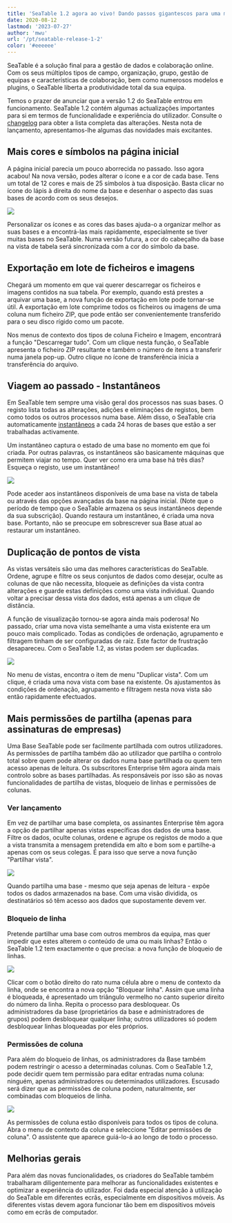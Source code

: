 ```yaml
---
title: 'SeaTable 1.2 agora ao vivo! Dando passos gigantescos para uma melhor gestão de dados - SeaTable'
date: 2020-08-12
lastmod: '2023-07-27'
author: 'mwu'
url: '/pt/seatable-release-1-2'
color: '#eeeeee'
---
```


SeaTable é a solução final para a gestão de dados e colaboração online. Com os seus múltiplos tipos de campo, organização, grupo, gestão de equipas e características de colaboração, bem como numerosos modelos e plugins, o SeaTable liberta a produtividade total da sua equipa.

Temos o prazer de anunciar que a versão 1.2 do SeaTable entrou em funcionamento. SeaTable 1.2 contém algumas actualizações importantes para si em termos de funcionalidade e experiência do utilizador. Consulte o [changelog](https://seatable.io/pt/docs/changelog/version-1-2/) para obter a lista completa das alterações. Nesta nota de lançamento, apresentamos-lhe algumas das novidades mais excitantes.

## Mais cores e símbolos na página inicial

A página inicial parecia um pouco aborrecida no passado. Isso agora acabou! Na nova versão, podes alterar o ícone e a cor de cada base. Tens um total de 12 cores e mais de 25 símbolos à tua disposição. Basta clicar no ícone do lápis à direita do nome da base e desenhar o aspecto das suas bases de acordo com os seus desejos.

![](https://seatable.io/wp-content/uploads/2020/08/baseColorAndIcon-711x501.jpg)

Personalizar os ícones e as cores das bases ajuda-o a organizar melhor as suas bases e a encontrá-las mais rapidamente, especialmente se tiver muitas bases no SeaTable. Numa versão futura, a cor do cabeçalho da base na vista de tabela será sincronizada com a cor do símbolo da base.

## Exportação em lote de ficheiros e imagens

Chegará um momento em que vai querer descarregar os ficheiros e imagens contidos na sua tabela. Por exemplo, quando está prestes a arquivar uma base, a nova função de exportação em lote pode tornar-se útil. A exportação em lote comprime todos os ficheiros ou imagens de uma coluna num ficheiro ZIP, que pode então ser convenientemente transferido para o seu disco rígido como um pacote.

Nos menus de contexto dos tipos de coluna Ficheiro e Imagem, encontrará a função "Descarregar tudo". Com um clique nesta função, o SeaTable apresenta o ficheiro ZIP resultante e também o número de itens a transferir numa janela pop-up. Outro clique no ícone de transferência inicia a transferência do arquivo.

## Viagem ao passado - Instantâneos

Em SeaTable tem sempre uma visão geral dos processos nas suas bases. O registo lista todas as alterações, adições e eliminações de registos, bem como todos os outros processos numa base. Além disso, o SeaTable cria automaticamente [instantâneos](https://seatable.io/pt/docs/historie-und-versionen/speichern-der-aktuellen-base-als-snapshot/) a cada 24 horas de bases que estão a ser trabalhadas activamente.

Um instantâneo captura o estado de uma base no momento em que foi criada. Por outras palavras, os instantâneos são basicamente máquinas que permitem viajar no tempo. Quer ver como era uma base há três dias? Esqueça o registo, use um instantâneo!

![](https://seatable.io/wp-content/uploads/2020/08/Snapshots.png)

Pode aceder aos instantâneos disponíveis de uma base na vista de tabela ou através das opções avançadas da base na página inicial. (Note que o período de tempo que o SeaTable armazena os seus instantâneos depende da sua subscrição). Quando restaura um instantâneo, é criada uma nova base. Portanto, não se preocupe em sobrescrever sua Base atual ao restaurar um instantâneo.

## Duplicação de pontos de vista

As vistas versáteis são uma das melhores características do SeaTable. Ordene, agrupe e filtre os seus conjuntos de dados como desejar, oculte as colunas de que não necessita, bloqueie as definições da vista contra alterações e guarde estas definições como uma vista individual. Quando voltar a precisar dessa vista dos dados, está apenas a um clique de distância.

A função de visualização tornou-se agora ainda mais poderosa! No passado, criar uma nova vista semelhante a uma vista existente era um pouco mais complicado. Todas as condições de ordenação, agrupamento e filtragem tinham de ser configuradas de raiz. Este factor de frustração desapareceu. Com o SeaTable 1.2, as vistas podem ser duplicadas.

![](https://seatable.io/wp-content/uploads/2020/08/duplicate_view.png)

No menu de vistas, encontra o item de menu "Duplicar vista". Com um clique, é criada uma nova vista com base na existente. Os ajustamentos às condições de ordenação, agrupamento e filtragem nesta nova vista são então rapidamente efectuados.

## Mais permissões de partilha (apenas para assinaturas de empresas)

Uma Base SeaTable pode ser facilmente partilhada com outros utilizadores. As permissões de partilha também dão ao utilizador que partilha o controlo total sobre quem pode alterar os dados numa base partilhada ou quem tem acesso apenas de leitura. Os subscritores Enterprise têm agora ainda mais controlo sobre as bases partilhadas. As responsáveis por isso são as novas funcionalidades de partilha de vistas, bloqueio de linhas e permissões de colunas.

### Ver lançamento

Em vez de partilhar uma base completa, os assinantes Enterprise têm agora a opção de partilhar apenas vistas específicas dos dados de uma base. Filtre os dados, oculte colunas, ordene e agrupe os registos de modo a que a vista transmita a mensagem pretendida em alto e bom som e partilhe-a apenas com os seus colegas. É para isso que serve a nova função "Partilhar vista".

![](https://seatable.io/wp-content/uploads/2020/08/share_view.png)

Quando partilha uma base - mesmo que seja apenas de leitura - expõe todos os dados armazenados na base. Com uma visão dividida, os destinatários só têm acesso aos dados que supostamente devem ver.

### Bloqueio de linha

Pretende partilhar uma base com outros membros da equipa, mas quer impedir que estes alterem o conteúdo de uma ou mais linhas? Então o SeaTable 1.2 tem exactamente o que precisa: a nova função de bloqueio de linhas.

![](https://seatable.io/wp-content/uploads/2020/08/lock_row.png)

Clicar com o botão direito do rato numa célula abre o menu de contexto da linha, onde se encontra a nova opção "Bloquear linha". Assim que uma linha é bloqueada, é apresentado um triângulo vermelho no canto superior direito do número da linha. Repita o processo para desbloquear. Os administradores da base (proprietários da base e administradores de grupos) podem desbloquear qualquer linha; outros utilizadores só podem desbloquear linhas bloqueadas por eles próprios.

### Permissões de coluna

Para além do bloqueio de linhas, os administradores da Base também podem restringir o acesso a determinadas colunas. Com o SeaTable 1.2, pode decidir quem tem permissão para editar entradas numa coluna: ninguém, apenas administradores ou determinados utilizadores. Escusado será dizer que as permissões de coluna podem, naturalmente, ser combinadas com bloqueios de linha.

![](https://seatable.io/wp-content/uploads/2020/08/column_permission.png)

As permissões de coluna estão disponíveis para todos os tipos de coluna. Abra o menu de contexto da coluna e seleccione "Editar permissões de coluna". O assistente que aparece guiá-lo-á ao longo de todo o processo.

## Melhorias gerais

Para além das novas funcionalidades, os criadores do SeaTable também trabalharam diligentemente para melhorar as funcionalidades existentes e optimizar a experiência do utilizador. Foi dada especial atenção à utilização do SeaTable em diferentes ecrãs, especialmente em dispositivos móveis. As diferentes vistas devem agora funcionar tão bem em dispositivos móveis como em ecrãs de computador.

